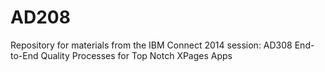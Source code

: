 AD208
=====

Repository for materials from the IBM Connect 2014 session: AD308 End-to-End Quality Processes for Top Notch XPages Apps
